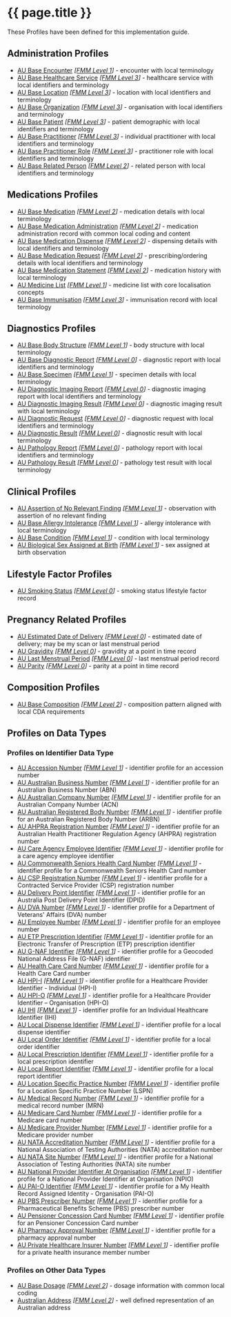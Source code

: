 # {{ page.title }}

These Profiles have been defined for this implementation guide.

## Administration Profiles

* [AU Base Encounter](StructureDefinition-au-encounter.html) *[[FMM Level 1](guidance.html)]* - encounter with local terminology
* [AU Base Healthcare Service](StructureDefinition-au-healthcareservice.html) *[[FMM Level 3](guidance.html)]* - healthcare service with local identifiers and terminology
* [AU Base Location](StructureDefinition-au-location.html) *[[FMM Level 3](guidance.html)]* - location with local identifiers and terminology
* [AU Base Organization](StructureDefinition-au-organization.html) *[[FMM Level 3](guidance.html)]* - organisation with local identifiers and terminology
* [AU Base Patient](StructureDefinition-au-patient.html) *[[FMM Level 3](guidance.html)]* - patient demographic with local identifiers and terminology 
* [AU Base Practitioner](StructureDefinition-au-practitioner.html) *[[FMM Level 3](guidance.html)]* - individual practitioner with local identifiers and terminology
* [AU Base Practitioner Role](StructureDefinition-au-practitionerrole.html) *[[FMM Level 3](guidance.html)]* - practitioner role with local identifiers and terminology
* [AU Base Related Person](StructureDefinition-au-relatedperson.html) *[[FMM Level 2](guidance.html)]* - related person with local identifiers and terminology

## Medications Profiles
* [AU Base Medication](StructureDefinition-au-medication.html) *[[FMM Level 2](guidance.html)]* - medication details with local terminology
* [AU Base Medication Administration](StructureDefinition-au-medicationadministration.html) *[[FMM Level 2](guidance.html)]* - medication administration record with common local coding and content
* [AU Base Medication Dispense](StructureDefinition-au-medicationdispense.html) *[[FMM Level 2](guidance.html)]* - dispensing details with local identifiers and terminology
* [AU Base Medication Request](StructureDefinition-au-medicationrequest.html) *[[FMM Level 2](guidance.html)]* - prescribing/ordering details with local identifiers and terminology
* [AU Base Medication Statement](StructureDefinition-au-medicationstatement.html) *[[FMM Level 2](guidance.html)]* - medication history with local terminology
* [AU Medicine List](StructureDefinition-au-medlist.html) *[[FMM Level 1](guidance.html)]* - medicine list with core localisation concepts
* [AU Base Immunisation](StructureDefinition-au-immunization.html) *[[FMM Level 3](guidance.html)]* - immunisation record with local terminology 

## Diagnostics Profiles
* [AU Base Body Structure](StructureDefinition-au-bodystructure.html) *[[FMM Level 1](guidance.html)]* - body structure with local terminology 
* [AU Base Diagnostic Report](StructureDefinition-au-diagnosticreport.html) *[[FMM Level 0](guidance.html)]* - diagnostic report with local identifiers and terminology
* [AU Base Specimen](StructureDefinition-au-specimen.html) *[[FMM Level 1](guidance.html)]* - specimen details with local terminology
* [AU Diagnostic Imaging Report](StructureDefinition-au-imagingreport.html) *[[FMM Level 0](guidance.html)]* - diagnostic imaging report with local identifiers and terminology
* [AU Diagnostic Imaging Result](StructureDefinition-au-imagingresult.html) *[[FMM Level 0](guidance.html)]* - diagnostic imaging result with local terminology
* [AU Diagnostic Request](StructureDefinition-au-diagnosticrequest.html) *[[FMM Level 0](guidance.html)]*  - diagnostic request with local identifiers and terminology
* [AU Diagnostic Result](StructureDefinition-au-diagnosticresult.html) *[[FMM Level 0](guidance.html)]* - diagnostic result with local terminology
* [AU Pathology Report](StructureDefinition-au-pathologyreport.html) *[[FMM Level 0](guidance.html)]* - pathology report with local identifiers and terminology
* [AU Pathology Result](StructureDefinition-au-pathologyresult.html) *[[FMM Level 0](guidance.html)]* - pathology test result with local terminology

## Clinical Profiles
* [AU Assertion of No Relevant Finding](StructureDefinition-au-norelevantfinding.html) *[[FMM Level 1](guidance.html)]* - observation with assertion of no relevant finding
* [AU Base Allergy Intolerance](StructureDefinition-au-allergyintolerance.html) *[[FMM Level 1](guidance.html)]* - allergy intolerance with local terminology 
* [AU Base Condition](StructureDefinition-au-condition.html) *[[FMM Level 1](guidance.html)]* - condition with local terminology
* [AU Biological Sex Assigned at Birth](StructureDefinition-au-sexassignedatbirth.html) *[[FMM Level 1](guidance.html)]* - sex assigned at birth observation

## Lifestyle Factor Profiles
* [AU Smoking Status](StructureDefinition-au-smokingstatus.html) *[[FMM Level 0](guidance.html)]* - smoking status lifestyle factor record

## Pregnancy Related Profiles
* [AU Estimated Date of Delivery](StructureDefinition-au-estimateddateofdelivery.html) *[[FMM Level 0](guidance.html)]* - estimated date of delivery; may be my scan or last menstrual period
* [AU Gravidity](StructureDefinition-au-gravidity.html) *[[FMM Level 0](guidance.html)]* - gravidity at a point in time record
* [AU Last Menstrual Period](StructureDefinition-au-lastmenstrualperiod.html) *[[FMM Level 0](guidance.html)]* - last menstrual period record
* [AU Parity](StructureDefinition-au-parity.html) *[[FMM Level 0](guidance.html)]* - parity at a point in time record

## Composition Profiles
* [AU Base Composition](StructureDefinition-au-composition.html) *[[FMM Level 2](guidance.html)]* - composition pattern aligned with local CDA requirements

## Profiles on Data Types 

### Profiles on Identifier Data Type
* [AU Accession Number](StructureDefinition-au-accessionnumber.html) *[[FMM Level 1](guidance.html)]* - identifier profile for an accession number
* [AU Australian Business Number](StructureDefinition-au-australianbusinessnumber.html) *[[FMM Level 1](guidance.html)]* - identifier profile for an Australian Business Number (ABN)
* [AU Australian Company Number](StructureDefinition-au-australiancompanynumber.html) *[[FMM Level 1](guidance.html)]* - identifier profile for an Australian Company Number (ACN)
* [AU Australian Registered Body Number](StructureDefinition-au-australianregistredbodynumber.html) *[[FMM Level 1](guidance.html)]* - identifier profile for an Australian Registered Body Number (ARBN)
* [AU AHPRA Registration Number](StructureDefinition-au-ahpraregistrationnumber.html) *[[FMM Level 1](guidance.html)]* - identifier profile for an Australian Health Practitioner Regulation Agency (AHPRA) registration number
* [AU Care Agency Employee Identifier](StructureDefinition-au-careagencyemployeeidentifier.html) *[[FMM Level 1](guidance.html)]* - identifier profile for a care agency employee identifier
* [AU Commonwealth Seniors Health Card Number](StructureDefinition-au-cwlthseniorshealthcardnumber.html) *[[FMM Level 1](guidance.html)]* - identifier profile for a Commonwealth Seniors Health Card number
* [AU CSP Registration Number](StructureDefinition-au-cspregistrationnumber.html) *[[FMM Level 1](guidance.html)]* - identifier profile for a Contracted Service Provider (CSP) registration number
* [AU Delivery Point Identifier](StructureDefinition-au-deliverypointidentifier.html) *[[FMM Level 1](guidance.html)]* - identifier profile for an Australia Post Delivery Point Identifier (DPID)
* [AU DVA Number](StructureDefinition-au-dvanumber.html) *[[FMM Level 1](guidance.html)]* - identifier profile for a Department of Veterans' Affairs (DVA) number
* [AU Employee Number](StructureDefinition-au-employeenumber.html) *[[FMM Level 1](guidance.html)]* - identifier profile for an employee number
* [AU ETP Prescription Identifier](StructureDefinition-au-etpprescriptionidentifier.html) *[[FMM Level 1](guidance.html)]* - identifier profile for an Electronic Transfer of Prescription (ETP) prescription identifier
* [AU G-NAF Identifier](StructureDefinition-au-gnafidentifier.html) *[[FMM Level 1](guidance.html)]* - identifier profile for a Geocoded National Address File (G-NAF) identifier
* [AU Health Care Card Number](StructureDefinition-au-healthcarecardnumber.html) *[[FMM Level 1](guidance.html)]* - identifier profile for a Health Care Card number
* [AU HPI-I](StructureDefinition-au-hpii.html) *[[FMM Level 1](guidance.html)]* - identifier profile for a Healthcare Provider Identifier - Individual (HPI-I)
* [AU HPI-O](StructureDefinition-au-hpio.html) *[[FMM Level 1](guidance.html)]* - identifier profile for a Healthcare Provider Identifier – Organisation (HPI-O)
* [AU IHI](StructureDefinition-au-ihi.html) *[[FMM Level 1](guidance.html)]* - identifier profile for an Individual Healthcare Identifier (IHI)
* [AU Local Dispense Identifier](StructureDefinition-au-localdispenseidentifier.html) *[[FMM Level 1](guidance.html)]* - identifier profile for a local dispense identifier
* [AU Local Order Identifier](StructureDefinition-au-localorderidentifier.html) *[[FMM Level 1](guidance.html)]* - identifier profile for a local order identifier
* [AU Local Prescription Identifier](StructureDefinition-au-localprescriptionidentifier.html) *[[FMM Level 1](guidance.html)]* - identifier profile for a local prescription identifier
* [AU Local Report Identifier](StructureDefinition-au-localreportidentifier.html) *[[FMM Level 1](guidance.html)]* - identifier profile for a local report identifier
* [AU Location Specific Practice Number](StructureDefinition-au-locationspecificpracticenumber.html) *[[FMM Level 1](guidance.html)]* - identifier profile for a Location Specific Practice Number (LSPN)
* [AU Medical Record Number](StructureDefinition-au-medicalrecordnumber.html) *[[FMM Level 1](guidance.html)]* - identifier profile for a medical record number (MRN)
* [AU Medicare Card Number](StructureDefinition-au-medicarecardnumber.html) *[[FMM Level 1](guidance.html)]* - identifier profile for a Medicare card number
* [AU Medicare Provider Number](StructureDefinition-au-medicareprovidernumber.html) *[[FMM Level 1](guidance.html)]* - identifier profile for a Medicare provider number
* [AU NATA Accreditation Number](StructureDefinition-au-nataaccreditationnumber.html) *[[FMM Level 1](guidance.html)]* - identifier profile for a National Association of Testing Authorities (NATA) accreditation number
* [AU NATA Site Number](StructureDefinition-au-natasitenumber.html) *[[FMM Level 1](guidance.html)]* - identifier profile for a National Association of Testing Authorities (NATA) site number
* [AU National Provider Identifier At Organisation](StructureDefinition-au-nationalprovideridentifieratorganisation.html) *[[FMM Level 1](guidance.html)]* - identifier profile for a National Provider Identifier at Organisation (NPIO)
* [AU PAI-O Identifier](StructureDefinition-au-paioidentifier.html) *[[FMM Level 1](guidance.html)]* - identifier profile for a My Health Record Assigned Identity - Organisation (PAI-O)
* [AU PBS Prescriber Number](StructureDefinition-au-pbsprescribernumber.html) *[[FMM Level 1](guidance.html)]* - identifier profile for a Pharmaceutical Benefits Scheme (PBS) prescriber number
* [AU Pensioner Concession Card Number](StructureDefinition-au-pensionerconcessioncardnumber.html) *[[FMM Level 1](guidance.html)]* - identifier profile for an Pensioner Concession Card number
* [AU Pharmacy Approval Number](StructureDefinition-au-pharmacyapprovalnumber.html) *[[FMM Level 1](guidance.html)]* - identifier profile for a pharmacy approval number
* [AU Private Healthcare Insurer Number](StructureDefinition-au-insurernumber.html) *[[FMM Level 1](guidance.html)]* - identifier profile for a private health insurance member number

### Profiles on Other Data Types
* [AU Base Dosage](StructureDefinition-au-dosage.html) *[[FMM Level 2](guidance.html)]* -  dosage information with common local coding
* [Australian Address](StructureDefinition-au-address.html) *[[FMM Level 2](guidance.html)]* - well defined representation of an Australian address

